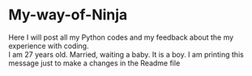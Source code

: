 # My-way-of-Ninja
Here I will post all my Python codes and my feedback about the my experience with coding.  
I am 27 years old. Married, waiting a baby. It is a boy. 
I am printing this message just to make a changes in the Readme file
